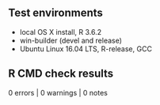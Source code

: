 ## Test environments
* local OS X install, R 3.6.2
* win-builder (devel and release)
* Ubuntu Linux 16.04 LTS, R-release, GCC

## R CMD check results

0 errors | 0 warnings | 0 notes

